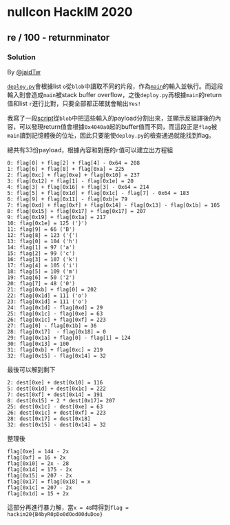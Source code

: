 # nullcon HackIM 2020

## re / 100 - returnminator

### Solution

By [@jaidTw](https://github.com/jaidTw)

[`deploy.py`](./deploy.py)會根據list `o`從`blob`中讀取不同的片段，作為[`main`](./main)的輸入並執行。而這段輸入則會造成`main`被stack buffer overflow，之後`deploy.py`再根據`main`的return值和list `r`進行比對，只要全部都正確就會輸出`Yes!`

我寫了一段[script](./extract.py)從`blob`中把這些輸入的payload分割出來，並顯示反組譯後的內容，可以發現return值會根據`0x4040a0`起的buffer值而不同，而這段正是`flag`被`main`讀到記憶體後的位址，因此只要能使`deploy.py`的檢查通過就能找到flag。

總共有33份payload，根據內容和對應的`r`值可以建立出方程組
```
0: flag[0] + flag[2] + flag[4] - 0x64 = 208
1: flag[6] + flag[8] + flag[0xa] = 225
2: flag[0xc] + flag[0xe] + flag[0x10] = 237
3: flag[0x12] + flag[1] - flag[0x1e] = 20
4: flag[3] + flag[0x16] + flag[3] - 0x64 = 214
5: flag[5] + flag[0x1d] + flag[0x1c] - flag[7] - 0x64 = 183
6: flag[9] + flag[0x11] - flag[0xb]= 79
7: flag[0xd] + flag[0xf] + flag[0x14] - flag[0x13] - flag[0x1b] = 105
8: flag[0x15] + flag[0x17] + flag[0x17] = 207
9: flag[0x19] + flag[0x1a] = 217
10: flag[0x1e] = 125 ('}')
11: flag[9] = 66 ('B')
12: flag[8] = 123 ('{')
13: flag[0] = 104 ('h')
14: flag[1] = 97 ('a')
15: flag[2] = 99 ('c')
16: flag[3] = 107 ('k')
17: flag[4] = 105 ('i')
18: flag[5] = 109 ('m')
19: flag[6] = 50 ('2')
20: flag[7] = 48 ('0')
21: flag[0xb] + flag[0] = 202
22: flag[0x1d] = 111 ('o')
23: flag[0x1d] = 111 ('o')
24: flag[0x1d] - flag[0xd] = 29
25: flag[0x1c] - flag[0xe] = 63
26: flag[0x1c] + flag[0xf] = 223
27: flag[0] - flag[0x1b] = 36
28: flag[0x17]  - flag[0x18] = 0
29: flag[0x1a] + flag[0] - flag[1] = 124
30: flag[0x13] = 100
31: flag[0xb] + flag[0xc] = 219
32: flag[0x15] - flag[0x14] = 32 
```

最後可以解到剩下
```
2: dest[0xe] + dest[0x10] = 116
5: dest[0x1d] + dest[0x1c] = 222
7: dest[0xf] + dest[0x14] = 191
8: dest[0x15] + 2 * dest[0x17]= 207
25: dest[0x1c] - dest[0xe] = 63
26: dest[0x1c] + dest[0xf] = 223
28: dest[0x17] = dest[0x18]
32: dest[0x15] - dest[0x14] = 32
```
整理後
```
flag[0xe] = 144 - 2x
flag[0xf] = 16 + 2x
flag[0x10] = 2x - 28
flag[0x14] = 175 - 2x
flag[0x15] = 207 - 2x
flag[0x17] = flag[0x18] = x
flag[0x1c] = 207 - 2x
flag[0x1d] = 15 + 2x 
```
這部分再進行暴力解，當`x = 48`時得到`flag = hackim20{B4byR0pDo0dOod00duDoo}`
